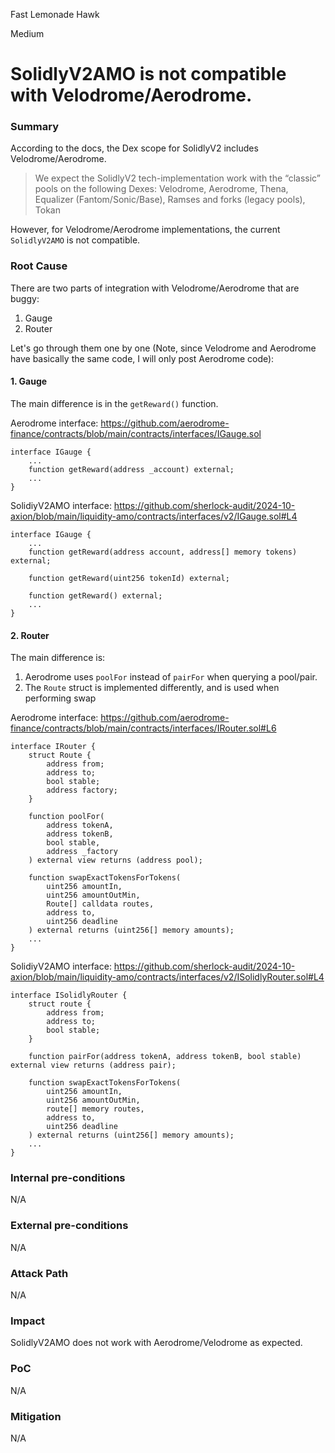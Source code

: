 Fast Lemonade Hawk

Medium

# SolidlyV2AMO is not compatible with Velodrome/Aerodrome.


### Summary

According to the docs, the Dex scope for SolidlyV2 includes Velodrome/Aerodrome.

> We expect the SolidlyV2 tech-implementation work with the “classic” pools on the following Dexes: Velodrome, Aerodrome, Thena, Equalizer (Fantom/Sonic/Base), Ramses and forks (legacy pools), Tokan

However, for Velodrome/Aerodrome implementations, the current `SolidlyV2AMO` is not compatible.

### Root Cause

There are two parts of integration with Velodrome/Aerodrome that are buggy:

1. Gauge
2. Router

Let's go through them one by one (Note, since Velodrome and Aerodrome have basically the same code, I will only post Aerodrome code):

#### 1. Gauge

The main difference is in the `getReward()` function.

Aerodrome interface: https://github.com/aerodrome-finance/contracts/blob/main/contracts/interfaces/IGauge.sol

```solidity
interface IGauge {
    ...
    function getReward(address _account) external;
    ...
}
```

SolidiyV2AMO interface: https://github.com/sherlock-audit/2024-10-axion/blob/main/liquidity-amo/contracts/interfaces/v2/IGauge.sol#L4

```solidity
interface IGauge {
    ...
    function getReward(address account, address[] memory tokens) external;

    function getReward(uint256 tokenId) external;

    function getReward() external;
    ...
}
```

#### 2. Router

The main difference is:

1. Aerodrome uses `poolFor` instead of `pairFor` when querying a pool/pair.
2. The `Route` struct is implemented differently, and is used when performing swap

Aerodrome interface: https://github.com/aerodrome-finance/contracts/blob/main/contracts/interfaces/IRouter.sol#L6

```solidity
interface IRouter {
    struct Route {
        address from;
        address to;
        bool stable;
        address factory;
    }

    function poolFor(
        address tokenA,
        address tokenB,
        bool stable,
        address _factory
    ) external view returns (address pool);

    function swapExactTokensForTokens(
        uint256 amountIn,
        uint256 amountOutMin,
        Route[] calldata routes,
        address to,
        uint256 deadline
    ) external returns (uint256[] memory amounts);
    ...
}
```

SolidiyV2AMO interface: https://github.com/sherlock-audit/2024-10-axion/blob/main/liquidity-amo/contracts/interfaces/v2/ISolidlyRouter.sol#L4

```solidity
interface ISolidlyRouter {
    struct route {
        address from;
        address to;
        bool stable;
    }

    function pairFor(address tokenA, address tokenB, bool stable) external view returns (address pair);

    function swapExactTokensForTokens(
        uint256 amountIn,
        uint256 amountOutMin,
        route[] memory routes,
        address to,
        uint256 deadline
    ) external returns (uint256[] memory amounts);
    ...
}
```

### Internal pre-conditions

N/A

### External pre-conditions

N/A

### Attack Path

N/A

### Impact

SolidlyV2AMO does not work with Aerodrome/Velodrome as expected.

### PoC

N/A

### Mitigation

N/A